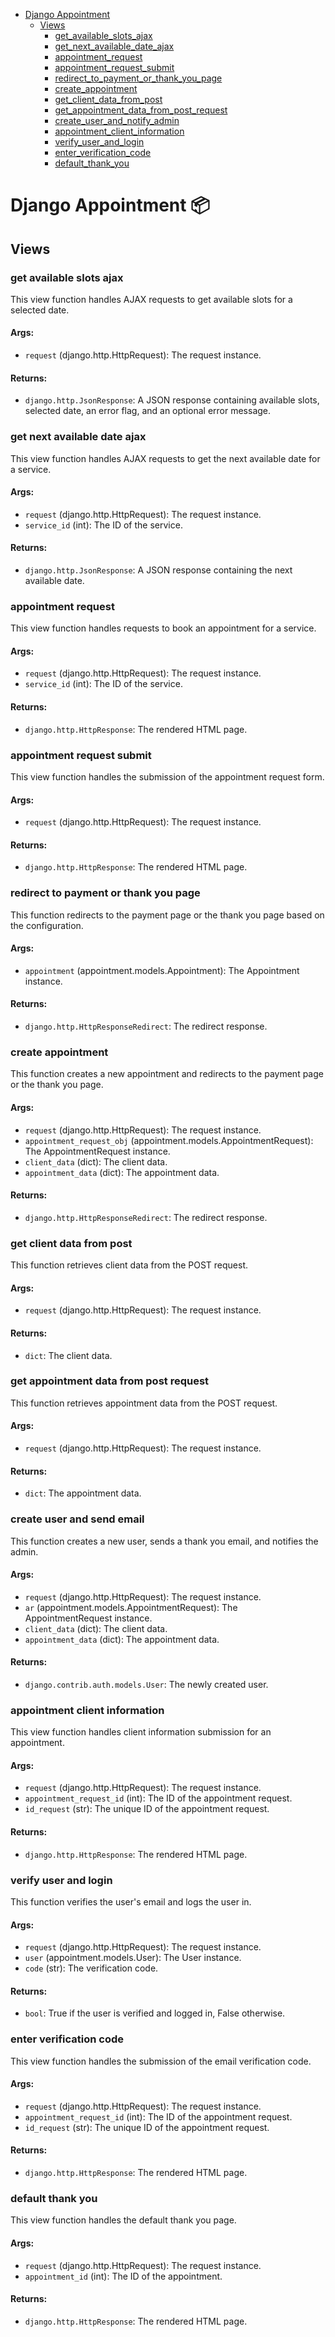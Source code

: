 - [Django Appointment]() 
  * [Views](#views)
    + [get_available_slots_ajax](#get-available-slots-ajax)
    + [get_next_available_date_ajax](#get-next-available-date-ajax)
    + [appointment_request](#appointment-request)
    + [appointment_request_submit](#appointment-request-submit)
    + [redirect_to_payment_or_thank_you_page](#redirect-to-payment-or-thank-you-page)
    + [create_appointment](#create-appointment)
    + [get_client_data_from_post](#get-client-data-from-post)
    + [get_appointment_data_from_post_request](#get-appointment-data-from-post-request)
    + [create_user_and_notify_admin](#create-user-and-send-email)
    + [appointment_client_information](#appointment-client-information)
    + [verify_user_and_login](#verify-user-and-login)
    + [enter_verification_code](#enter-verification-code)
    + [default_thank_you](#default-thank-you)


# Django Appointment 📦

## Views

### get available slots ajax
This view function handles AJAX requests to get available slots for a selected date.

#### Args:
- `request` (django.http.HttpRequest): The request instance.

#### Returns:
- `django.http.JsonResponse`: A JSON response containing available slots, selected date, an error flag, and an optional error message.

### get next available date ajax
This view function handles AJAX requests to get the next available date for a service.

#### Args:
- `request` (django.http.HttpRequest): The request instance.
- `service_id` (int): The ID of the service.

#### Returns:
- `django.http.JsonResponse`: A JSON response containing the next available date.

### appointment request
This view function handles requests to book an appointment for a service.

#### Args:
- `request` (django.http.HttpRequest): The request instance.
- `service_id` (int): The ID of the service.

#### Returns:
- `django.http.HttpResponse`: The rendered HTML page.

### appointment request submit
This view function handles the submission of the appointment request form.

#### Args:
- `request` (django.http.HttpRequest): The request instance.

#### Returns:
- `django.http.HttpResponse`: The rendered HTML page.

### redirect to payment or thank you page
This function redirects to the payment page or the thank you page based on the configuration.

#### Args:
- `appointment` (appointment.models.Appointment): The Appointment instance.

#### Returns:
- `django.http.HttpResponseRedirect`: The redirect response.

### create appointment
This function creates a new appointment and redirects to the payment page or the thank you page.

#### Args:
- `request` (django.http.HttpRequest): The request instance.
- `appointment_request_obj` (appointment.models.AppointmentRequest): The AppointmentRequest instance.
- `client_data` (dict): The client data.
- `appointment_data` (dict): The appointment data.

#### Returns:
- `django.http.HttpResponseRedirect`: The redirect response.

### get client data from post
This function retrieves client data from the POST request.

#### Args:
- `request` (django.http.HttpRequest): The request instance.

#### Returns:
- `dict`: The client data.

### get appointment data from post request
This function retrieves appointment data from the POST request.

#### Args:
- `request` (django.http.HttpRequest): The request instance.

#### Returns:
- `dict`: The appointment data.

### create user and send email
This function creates a new user, sends a thank you email, and notifies the admin.

#### Args:
- `request` (django.http.HttpRequest): The request instance.
- `ar` (appointment.models.AppointmentRequest): The AppointmentRequest instance.
- `client_data` (dict): The client data.
- `appointment_data` (dict): The appointment data.

#### Returns:
- `django.contrib.auth.models.User`: The newly created user.

### appointment client information
This view function handles client information submission for an appointment.

#### Args:
- `request` (django.http.HttpRequest): The request instance.
- `appointment_request_id` (int): The ID of the appointment request.
- `id_request` (str): The unique ID of the appointment request.

#### Returns:
- `django.http.HttpResponse`: The rendered HTML page.

### verify user and login
This function verifies the user's email and logs the user in.

#### Args:
- `request` (django.http.HttpRequest): The request instance.
- `user` (appointment.models.User): The User instance.
- `code` (str): The verification code.

#### Returns:
- `bool`: True if the user is verified and logged in, False otherwise.

### enter verification code
This view function handles the submission of the email verification code.

#### Args:
- `request` (django.http.HttpRequest): The request instance.
- `appointment_request_id` (int): The ID of the appointment request.
- `id_request` (str): The unique ID of the appointment request.

#### Returns:
- `django.http.HttpResponse`: The rendered HTML page.

### default thank you
This view function handles the default thank you page.

#### Args:
- `request` (django.http.HttpRequest): The request instance.
- `appointment_id` (int): The ID of the appointment.

#### Returns:
- `django.http.HttpResponse`: The rendered HTML page.